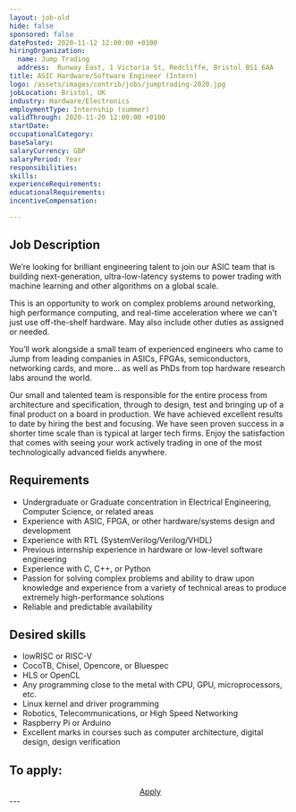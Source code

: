 ```yaml
---
layout: job-old
hide: false
sponsored: false
datePosted: 2020-11-12 12:00:00 +0100
hiringOrganization:
  name: Jump Trading
  address:  Runway East, 1 Victoria St, Redcliffe, Bristol BS1 6AA
title: ASIC Hardware/Software Engineer (Intern)
logo: /assets/images/contrib/jobs/jumptrading-2020.jpg
jobLocation: Bristol, UK
industry: Hardware/Electronics
employmentType: Internship (summer)
validThrough: 2020-11-20 12:00:00 +0100
startDate:
occupationalCategory:
baseSalary:
salaryCurrency: GBP
salaryPeriod: Year
responsibilities:
skills:
experienceRequirements:
educationalRequirements:
incentiveCompensation:

---
```


## Job Description
We’re looking for brilliant engineering talent to join our ASIC team that is building next-generation, ultra-low-latency systems to power trading with machine learning and other algorithms on a global scale.

This is an opportunity to work on complex problems around networking, high performance computing, and real-time acceleration where we can't just use off-the-shelf hardware. May also include other duties as assigned or needed.

You’ll work alongside a small team of experienced engineers who came to Jump from leading companies in ASICs, FPGAs, semiconductors, networking cards, and more… as well as PhDs from top hardware research labs around the world.

Our small and talented team is responsible for the entire process from architecture and specification, through to design, test and bringing up of a final product on a board in production. We have achieved excellent results to date by hiring the best and focusing. We have seen proven success in a shorter time scale than is typical at larger tech firms. Enjoy the satisfaction that comes with seeing your work actively trading in one of the most technologically advanced fields anywhere.

## Requirements
- Undergraduate or Graduate concentration in Electrical Engineering, Computer Science, or related areas
- Experience with ASIC, FPGA, or other hardware/systems design and development
- Experience with RTL (SystemVerilog/Verilog/VHDL)
- Previous internship experience in hardware or low-level software engineering
- Experience with C, C++, or Python
- Passion for solving complex problems and ability to draw upon knowledge and experience from a variety of technical areas to produce extremely high-performance solutions
- Reliable and predictable availability

## Desired skills
- lowRISC or RISC-V
- CocoTB, Chisel, Opencore, or Bluespec
- HLS or OpenCL
- Any programming close to the metal with CPU, GPU, microprocessors, etc.
- Linux kernel and driver programming
- Robotics, Telecommunications, or High Speed Networking
- Raspberry Pi or Arduino
- Excellent marks in courses such as computer architecture, digital design, design verification

## To apply:

<div class="to-apply" style="text-align: center">
  <a class="btn btn--dark" style="margin: 20px" href="https://www.jumptrading.com/apply.html?gh_jid=1847889">
    Apply
  </a>
</div>
---
